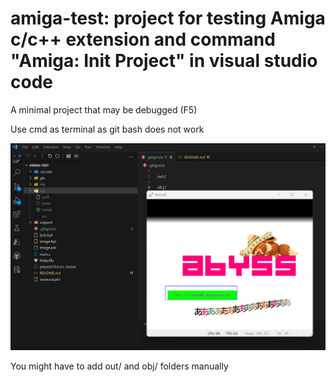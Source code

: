 # amiga-test: project for testing Amiga c/c++ extension and command "Amiga: Init Project" in visual studio code

A minimal project that may be debugged (F5)

Use cmd as terminal as git bash does not work

![alt text](image.png)

You might have to add out/ and obj/ folders manually